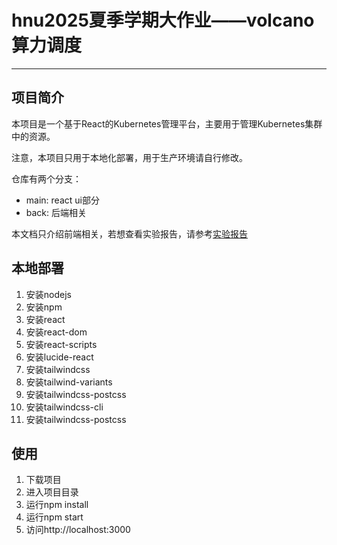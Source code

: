 # hnu2025夏季学期大作业——volcano算力调度
---
## 项目简介

本项目是一个基于React的Kubernetes管理平台，主要用于管理Kubernetes集群中的资源。

注意，本项目只用于本地化部署，用于生产环境请自行修改。

仓库有两个分支：
- main: react ui部分
- back: 后端相关

本文档只介绍前端相关，若想查看实验报告，请参考[实验报告](./算力调度报告.pdf)

## 本地部署

1. 安装nodejs
2. 安装npm
3. 安装react
4. 安装react-dom
5. 安装react-scripts
6. 安装lucide-react
7. 安装tailwindcss
8. 安装tailwind-variants
9. 安装tailwindcss-postcss
10. 安装tailwindcss-cli
11. 安装tailwindcss-postcss

## 使用

1. 下载项目
2. 进入项目目录
3. 运行npm install
4. 运行npm start
5. 访问http://localhost:3000
